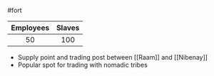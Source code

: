 #fort 

| Employees | Slaves |
| :-: | :-: |
| 50 | 100 |

- Supply point and trading post between [[Raam]] and [[Nibenay]]
- Popular spot for trading with nomadic tribes